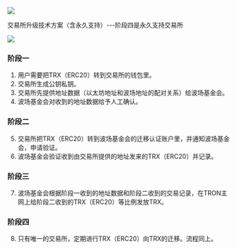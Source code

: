 ![](https://raw.githubusercontent.com/tronprotocol/Documentation/darcy/images/tron%20migration%201.png)


交易所升级技术方案（含永久支持）---阶段四是永久支持交易所

![](https://raw.githubusercontent.com/tronprotocol/Documentation/darcy/images/tron%20migration%202.png)

### 阶段一
1.	用户需要把TRX（ERC20）转到交易所的钱包里。
2.	交易所生成公钥私钥。
3.	交易所先提供地址数据（以太坊地址和波场地址的配对关系）给波场基金会。
4.	波场基金会对收到的地址数据给予人工确认。

### 阶段二
5.	交易所把TRX（ERC20）转到波场基金会的迁移认证账户里，并通知波场基金会，申请验证。
6.	波场基金会验证收到由交易所提供的地址发来的TRX（ERC20）并记录。

### 阶段三
7.	波场基金会根据阶段一收到的地址数据和阶段二收到的交易记录，在TRON主网上给阶段二收到的TRX（ERC20）等比例发放TRX。

### 阶段四
8.	只有唯一的交易所，定期进行TRX（ERC20）向TRX的迁移。流程同上。

